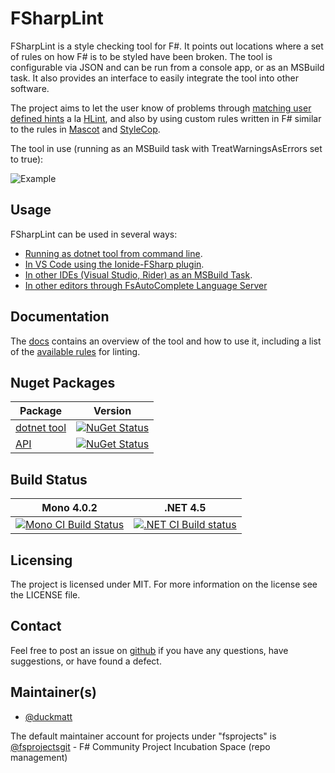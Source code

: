 # FSharpLint

FSharpLint is a style checking tool for F#. It points out locations where a set of rules on how F# is to be styled have been broken.
The tool is configurable via JSON and can be run from a console app, or as an MSBuild task. It also provides an interface to easily integrate the tool into other software.

The project aims to let the user know of problems through [matching user defined hints](http://fsprojects.github.io/FSharpLint/Hints.html) a la [HLint](http://community.haskell.org/~ndm/hlint/), and also by using custom rules written in F# similar to the rules in [Mascot](http://mascot.x9c.fr/manual.html) and [StyleCop](http://stylecop.codeplex.com/).

The tool in use (running as an MSBuild task with TreatWarningsAsErrors set to true):

![Example](http://i.imgur.com/D4c9g1m.png)

## Usage

FSharpLint can be used in several ways:

* [Running as dotnet tool from command line](http://fsprojects.github.io/FSharpLint/DotnetTool.html).
* [In VS Code using the Ionide-FSharp plugin](https://marketplace.visualstudio.com/items?itemName=Ionide.Ionide-fsharp).
* [In other IDEs (Visual Studio, Rider) as an MSBuild Task](http://fsprojects.github.io/FSharpLint/MSBuildTask.html).
* [In other editors through FsAutoComplete Language Server](https://github.com/fsharp/FsAutoComplete)

## Documentation

The [docs](http://fsprojects.github.io/FSharpLint/) contains an overview of the tool and how to use it, including a list of the [available rules](http://fsprojects.github.io/FSharpLint/Rules.html) for linting.

## Nuget Packages

Package | Version
------- | --------
[dotnet tool](https://www.nuget.org/packages/dotnet-fsharplint/) | [![NuGet Status](http://img.shields.io/nuget/v/dotnet-fsharplint.svg?style=flat)](https://www.nuget.org/packages/dotnet-fsharplint/)
[API](https://www.nuget.org/packages/FSharpLint.Core/) | [![NuGet Status](http://img.shields.io/nuget/v/FSharpLint.Core.svg?style=flat)](https://www.nuget.org/packages/FSharpLint.Core/)

## Build Status

Mono 4.0.2 | .NET 4.5
---------- | --------
[![Mono CI Build Status](https://travis-ci.org/fsprojects/FSharpLint.svg?branch=master "Build Status")](https://travis-ci.org/fsprojects/FSharpLint) | [![.NET CI Build status](https://ci.appveyor.com/api/projects/status/l4d22kby012cb7jf "Build Status")](https://ci.appveyor.com/project/duckmatt/fsharplint-231)

## Licensing

The project is licensed under MIT. For more information on the license see the LICENSE file.

## Contact

Feel free to post an issue on [github](../../issues) if you have any questions, have suggestions, or have found a defect.

## Maintainer(s)

- [@duckmatt](https://github.com/duckmatt)

The default maintainer account for projects under "fsprojects" is [@fsprojectsgit](https://github.com/fsprojectsgit) - F# Community Project Incubation Space (repo management)
